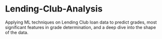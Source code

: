 # Lending-Club-Analysis
Applying ML techniques on Lending Club loan data to predict grades, most significant features in grade determination, and a deep dive into the shape of the data.

